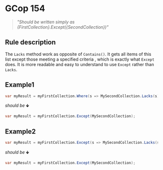 ﻿# GCop 154

> *"Should be written simply as \{FirstCollection}.Except(\{SecondCollection})"*

## Rule description

The `Lacks` method work as opposite of `Contains()`. It gets all items of this list except those meeting a specified criteria , which is exactly what `Except` does. It is more readable and easy to understand to use `Except` rather than `Lacks`.

## Example1

```csharp
var myResult = myFirstCollection.Where(s => MySecondCollection.Lacks(s));
```

*should be* 🡻

```csharp
var myResult = myFirstCollection.Except(MySecondCollection);
```

## Example2

```csharp
var myResult = myFirstCollection.Except(s => MySecondCollection.Lacks(s));
```

*should be* 🡻

```csharp
var myResult = myFirstCollection.Except(MySecondCollection);
```
